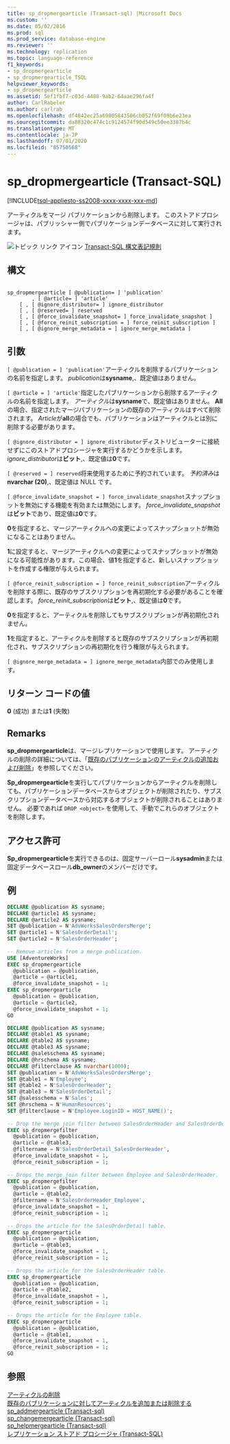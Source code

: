 ```yaml
---
title: sp_dropmergearticle (Transact-sql) |Microsoft Docs
ms.custom: ''
ms.date: 05/02/2016
ms.prod: sql
ms.prod_service: database-engine
ms.reviewer: ''
ms.technology: replication
ms.topic: language-reference
f1_keywords:
- sp_dropmergearticle
- sp_dropmergearticle_TSQL
helpviewer_keywords:
- sp_dropmergearticle
ms.assetid: 5ef1fbf7-c03d-4488-9ab2-64aae296fa4f
author: CarlRabeler
ms.author: carlrab
ms.openlocfilehash: df4842ec25a69805843506cb052f69f09b6e23ea
ms.sourcegitcommit: da88320c474c1c9124574f90d549c50ee3387b4c
ms.translationtype: MT
ms.contentlocale: ja-JP
ms.lasthandoff: 07/01/2020
ms.locfileid: "85750568"
---
```

# <a name="sp_dropmergearticle-transact-sql"></a>sp_dropmergearticle (Transact-SQL)
[!INCLUDE[tsql-appliesto-ss2008-xxxx-xxxx-xxx-md](../../includes/applies-to-version/sqlserver.md)]

  アーティクルをマージ パブリケーションから削除します。 このストアドプロシージャは、パブリッシャー側でパブリケーションデータベースに対して実行されます。  
  
 ![トピック リンク アイコン](../../database-engine/configure-windows/media/topic-link.gif "トピック リンク アイコン") [Transact-SQL 構文表記規則](../../t-sql/language-elements/transact-sql-syntax-conventions-transact-sql.md)  
  
## <a name="syntax"></a>構文  
  
```  
  
sp_dropmergearticle [ @publication= ] 'publication'  
        , [ @article= ] 'article'   
    [ , [ @ignore_distributor= ] ignore_distributor   
    [ , [ @reserved= ] reserved   
    [ , [ @force_invalidate_snapshot= ] force_invalidate_snapshot ]  
    [ , [ @force_reinit_subscription = ] force_reinit_subscription ]  
    [ , [ @ignore_merge_metadata = ] ignore_merge_metadata ]  
```  
  
## <a name="arguments"></a>引数  
`[ @publication = ] 'publication'`アーティクルを削除するパブリケーションの名前を指定します。 *publication*は**sysname**,、既定値はありません。  
  
`[ @article = ] 'article'`指定したパブリケーションから削除するアーティクルの名前を指定します。 *アーティクル*は**sysname**で、既定値はありません。 **All**の場合、指定されたマージパブリケーションの既存のアーティクルはすべて削除されます。 *Article*が**all**の場合でも、パブリケーションはアーティクルとは別に削除する必要があります。  
  
`[ @ignore_distributor = ] ignore_distributor`ディストリビューターに接続せずにこのストアドプロシージャを実行するかどうかを示します。 *ignore_distributor*は**ビット**,、既定値は**0**です。  
  
`[ @reserved = ] reserved`将来使用するために予約されています。 *予約済み*は**nvarchar (20)**,、既定値は NULL です。  
  
`[ @force_invalidate_snapshot = ] force_invalidate_snapshot`スナップショットを無効にする機能を有効または無効にします。 *force_invalidate_snapshot*は**ビット**であり、既定値は**0**です。  
  
 **0**を指定すると、マージアーティクルへの変更によってスナップショットが無効になることはありません。  
  
 **1**に設定すると、マージアーティクルへの変更によってスナップショットが無効になる可能性があります。この場合、値**1**を指定すると、新しいスナップショットを作成する権限が与えられます。  
  
`[ @force_reinit_subscription = ] force_reinit_subscription`アーティクルを削除する際に、既存のサブスクリプションを再初期化する必要があることを確認します。 *force_reinit_subscription*は**ビット**,、既定値は**0**です。  
  
 **0**を指定すると、アーティクルを削除してもサブスクリプションが再初期化されません。  
  
 **1**を指定すると、アーティクルを削除すると既存のサブスクリプションが再初期化され、サブスクリプションの再初期化を行う権限が与えられます。  
  
`[ @ignore_merge_metadata = ] ignore_merge_metadata`内部でのみ使用します。  
  
## <a name="return-code-values"></a>リターン コードの値  
 **0** (成功) または**1** (失敗)  
  
## <a name="remarks"></a>Remarks  
 **sp_dropmergearticle**は、マージレプリケーションで使用します。 アーティクルの削除の詳細については、「[既存のパブリケーションのアーティクルの追加および削除](../../relational-databases/replication/publish/add-articles-to-and-drop-articles-from-existing-publications.md)」を参照してください。  
  
 **Sp_dropmergearticle**を実行してパブリケーションからアーティクルを削除しても、パブリケーションデータベースからオブジェクトが削除されたり、サブスクリプションデータベースから対応するオブジェクトが削除されることはありません。 必要であれば `DROP <object>` を使用して、手動でこれらのオブジェクトを削除します。  
  
## <a name="permissions"></a>アクセス許可  
 **Sp_dropmergearticle**を実行できるのは、固定サーバーロール**sysadmin**または固定データベースロール**db_owner**のメンバーだけです。  
  
## <a name="example"></a>例  
  
```sql  
DECLARE @publication AS sysname;  
DECLARE @article1 AS sysname;  
DECLARE @article2 AS sysname;  
SET @publication = N'AdvWorksSalesOrdersMerge';  
SET @article1 = N'SalesOrderDetail';   
SET @article2 = N'SalesOrderHeader';   
  
-- Remove articles from a merge publication.  
USE [AdventureWorks]  
EXEC sp_dropmergearticle   
  @publication = @publication,   
  @article = @article1,  
  @force_invalidate_snapshot = 1;  
EXEC sp_dropmergearticle   
  @publication = @publication,   
  @article = @article2,  
  @force_invalidate_snapshot = 1;  
GO  
```  
  
```sql  
DECLARE @publication AS sysname;  
DECLARE @table1 AS sysname;  
DECLARE @table2 AS sysname;  
DECLARE @table3 AS sysname;  
DECLARE @salesschema AS sysname;  
DECLARE @hrschema AS sysname;  
DECLARE @filterclause AS nvarchar(1000);  
SET @publication = N'AdvWorksSalesOrdersMerge';   
SET @table1 = N'Employee';   
SET @table2 = N'SalesOrderHeader';   
SET @table3 = N'SalesOrderDetail';   
SET @salesschema = N'Sales';  
SET @hrschema = N'HumanResources';  
SET @filterclause = N'Employee.LoginID = HOST_NAME()';  
  
-- Drop the merge join filter between SalesOrderHeader and SalesOrderDetail.  
EXEC sp_dropmergefilter   
  @publication = @publication,   
  @article = @table3,   
  @filtername = N'SalesOrderDetail_SalesOrderHeader',   
  @force_invalidate_snapshot = 1,   
  @force_reinit_subscription = 1;  
  
-- Drops the merge join filter between Employee and SalesOrderHeader.  
EXEC sp_dropmergefilter   
  @publication = @publication,   
  @article = @table2,   
  @filtername = N'SalesOrderHeader_Employee',   
  @force_invalidate_snapshot = 1,   
  @force_reinit_subscription = 1;  
  
-- Drops the article for the SalesOrderDetail table.  
EXEC sp_dropmergearticle   
  @publication = @publication,   
  @article = @table3,  
  @force_invalidate_snapshot = 1,   
  @force_reinit_subscription = 1;  
  
-- Drops the article for the SalesOrderHeader table.  
EXEC sp_dropmergearticle   
  @publication = @publication,   
  @article = @table2,   
  @force_invalidate_snapshot = 1,   
  @force_reinit_subscription = 1;  
  
-- Drops the article for the Employee table.  
EXEC sp_dropmergearticle   
  @publication = @publication,   
  @article = @table1,  
  @force_invalidate_snapshot = 1,   
  @force_reinit_subscription = 1;  
GO  
```  
  
## <a name="see-also"></a>参照  
 [アーティクルの削除](../../relational-databases/replication/publish/delete-an-article.md)   
 [既存のパブリケーションに対してアーティクルを追加または削除する](../../relational-databases/replication/publish/add-articles-to-and-drop-articles-from-existing-publications.md)   
 [sp_addmergearticle &#40;Transact-sql&#41;](../../relational-databases/system-stored-procedures/sp-addmergearticle-transact-sql.md)   
 [sp_changemergearticle &#40;Transact-sql&#41;](../../relational-databases/system-stored-procedures/sp-changemergearticle-transact-sql.md)   
 [sp_helpmergearticle &#40;Transact-sql&#41;](../../relational-databases/system-stored-procedures/sp-helpmergearticle-transact-sql.md)   
 [レプリケーション ストアド プロシージャ &#40;Transact-SQL&#41;](../../relational-databases/system-stored-procedures/replication-stored-procedures-transact-sql.md)  
  
  
